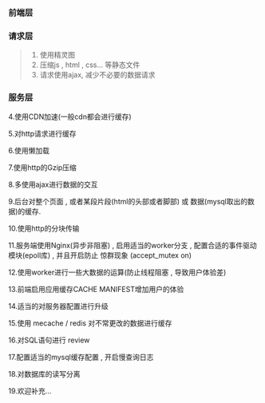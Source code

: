 ### 前端层

### 请求层
> 1. 使用精灵图
> 2. 压缩js , html , css... 等静态文件
> 3. 请求使用ajax, 减少不必要的数据请求


### 服务层


4.使用CDN加速(一般cdn都会进行缓存)

5.对http请求进行缓存

6.使用懒加载

7.使用http的Gzip压缩

8.多使用ajax进行数据的交互

9.后台对整个页面 , 或者某段片段(html的头部或者脚部) 或 数据(mysql取出的数据)的缓存.

10.使用http的分块传输

11.服务端使用Nginx(异步非阻塞) , 启用适当的worker分支 , 配置合适的事件驱动模块(epoll库) , 并且开启防止 惊群现象 (accept_mutex on)

12.使用worker进行一些大数据的运算(防止线程阻塞 , 导致用户体验差)

13.前端启用应用缓存CACHE MANIFEST增加用户的体验

14.适当的对服务器配置进行升级

15.使用 mecache / redis 对不常更改的数据进行缓存

16.对SQL语句进行 review

17.配置适当的mysql缓存配置 , 开启慢查询日志

18.对数据库的读写分离

19.欢迎补充...